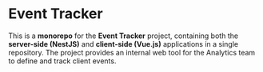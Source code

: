 # Event Tracker

This is a **monorepo** for the **Event Tracker** project, containing both the **server-side (NestJS)** and **client-side (Vue.js)** applications in a single repository. The project provides an internal web tool for the Analytics team to define and track client events.